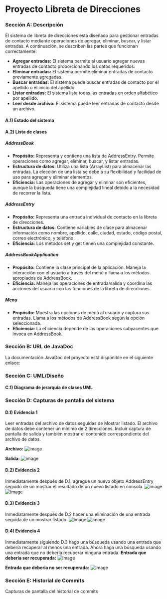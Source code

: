 # Proyecto Libreta de Direcciones

### Sección A: Descripción
El sistema de libreta de direcciones está diseñado para gestionar entradas de contacto mediante operaciones de agregar, eliminar, buscar, y listar entradas. A continuación, se describen las partes que funcionan correctamente:
- **Agregar entradas:** El sistema permite al usuario agregar nuevas entradas de contacto proporcionando los datos requeridos.
- **Eliminar entradas:** El sistema permite eliminar entradas de contacto previamente agregadas.
- **Buscar entradas:** El sistema puede buscar entradas de contacto por el apellido o el inicio del apellido.
- **Listar entradas:** El sistema lista todas las entradas en orden alfabético por apellido.
- **Leer desde archivo:** El sistema puede leer entradas de contacto desde un archivo.

#### A.1) Estado del sistema

#### A.2) Lista de clases
##### AddressBook
- **Propósito:** Representa y contiene una lista de AddressEntry. Permite operaciones como agregar, eliminar, buscar, y listar entradas.
- **Estructura de datos:** Utiliza una lista (ArrayList) para almacenar las entradas. La elección de una lista se debe a su flexibilidad y facilidad de uso para agregar y eliminar elementos.
- **Eficiencia:** Las operaciones de agregar y eliminar son eficientes, aunque la búsqueda tiene una complejidad lineal debido a la necesidad de recorrer la lista.

##### AddressEntry
- **Propósito:** Representa una entrada individual de contacto en la libreta de direcciones.
- **Estructura de datos:** Contiene variables de clase para almacenar información como nombre, apellido, calle, ciudad, estado, código postal, correo electrónico, y teléfono.
- **Eficiencia:** Los métodos set y get tienen una complejidad constante.

##### AddressBookApplication
- **Propósito:** Contiene la clase principal de la aplicación. Maneja la interacción con el usuario a través del menú y llama a los métodos apropiados de AddressBook.
- **Eficiencia:** Maneja las operaciones de entrada/salida y coordina las acciones del usuario con las funciones de la libreta de direcciones.

##### Menu
- **Propósito:** Muestra las opciones de menú al usuario y captura sus entradas. Llama a los métodos de AddressBook según la opción seleccionada.
- **Eficiencia:** La eficiencia depende de las operaciones subyacentes que invoca en AddressBook.

### Sección B: URL de JavaDoc
La documentación JavaDoc del proyecto está disponible en el siguiente enlace:

### Sección C: UML/Diseño
#### C.1) Diagrama de jerarquía de clases UML


### Sección D: Capturas de pantalla del sistema
#### D.1) Evidencia 1
Leer entradas del archivo de datos seguidas de Mostrar listado. El archivo de datos debe contener un mínimo de 2 direcciones. Incluir captura de pantalla de salida y también mostrar el contenido correspondiente del archivo de datos.

**Archivo:**
![image](https://github.com/josephaven/Avenda-o_LibretaDirecciones./assets/153795069/e71d7d9b-8ac3-453d-8afb-9af66d7ec402)

**Salida:**
![image](https://github.com/josephaven/Avenda-o_LibretaDirecciones./assets/153795069/e7aba8c1-066e-4751-9878-69a377677fcf)

#### D.2) Evidencia 2
Inmediatamente después de D.1, agregue un nuevo objeto AddressEntry seguido de un mostrar el resultado de un nuevo listado en consola.
![image](https://github.com/josephaven/Avenda-o_LibretaDirecciones./assets/153795069/11b6dcf8-5484-46bc-95bd-667b304dfed8)
![image](https://github.com/josephaven/Avenda-o_LibretaDirecciones./assets/153795069/49b69ce7-6265-4318-9778-b9cd42474c05)



#### D.3) Evidencia 3
Inmediatamente después de D.2 hacer una eliminación de una entrada seguida de un mostrar listado.
![image](https://github.com/josephaven/Avenda-o_LibretaDirecciones./assets/153795069/ef47017e-5635-4060-a176-5db33ae96393)
![image](https://github.com/josephaven/Avenda-o_LibretaDirecciones./assets/153795069/baecfb4c-8eb1-4fa3-947f-c97965a6ff29)


#### D.4) Evidencia 4
Inmediatamente siguiendo D.3 hago una búsqueda usando una entrada que debería recuperar al menos una entrada. Ahora haga una búsqueda usando una entrada que no debería recuperar ninguna entrada.
**Entrada que deberia ser recuperada:**
![image](https://github.com/josephaven/Avenda-o_LibretaDirecciones./assets/153795069/bd178503-943e-4571-918e-bb70f65f5640)


**Entrada que deberia no ser recuperada:**
![image](https://github.com/josephaven/Avenda-o_LibretaDirecciones./assets/153795069/2c63feaf-0f43-46a3-b914-745a5f924249)


### Sección E: Historial de Commits
Capturas de pantalla del historial de commits
